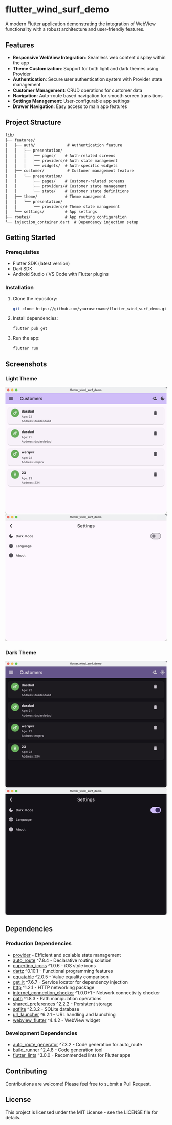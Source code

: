 # flutter_wind_surf_demo

A modern Flutter application demonstrating the integration of WebView functionality with a robust architecture and user-friendly features.

## Features

- **Responsive WebView Integration**: Seamless web content display within the app
- **Theme Customization**: Support for both light and dark themes using Provider
- **Authentication**: Secure user authentication system with Provider state management
- **Customer Management**: CRUD operations for customer data
- **Navigation**: Auto-route based navigation for smooth screen transitions
- **Settings Management**: User-configurable app settings
- **Drawer Navigation**: Easy access to main app features

## Project Structure

```
lib/
├── features/
│   ├── auth/              # Authentication feature
│   │   ├── presentation/
│   │   │   ├── pages/    # Auth-related screens
│   │   │   ├── providers/# Auth state management
│   │   │   └── widgets/  # Auth-specific widgets
│   ├── customer/          # Customer management feature
│   │   └── presentation/
│   │       ├── pages/    # Customer-related screens
│   │       ├── providers/# Customer state management
│   │       └── state/    # Customer state definitions
│   ├── theme/            # Theme management
│   │   └── presentation/
│   │       └── providers/# Theme state management
│   └── settings/         # App settings
├── routes/               # App routing configuration
└── injection_container.dart  # Dependency injection setup
```

## Getting Started

### Prerequisites

- Flutter SDK (latest version)
- Dart SDK
- Android Studio / VS Code with Flutter plugins

### Installation

1. Clone the repository:
   ```bash
   git clone https://github.com/yourusername/flutter_wind_surf_demo.git
   ```

2. Install dependencies:
   ```bash
   flutter pub get
   ```

3. Run the app:
   ```bash
   flutter run
   ```

## Screenshots

### Light Theme
![Home Screen - Light](/screenshots/home_light.png)
![Settings - Light](/screenshots/settings_light.png)

### Dark Theme
![Home Screen - Dark](/screenshots/home_dark.png)
![Settings - Dark](/screenshots/settings_dark.png)

## Dependencies

### Production Dependencies
- [provider](https://pub.dev/packages/provider) - Efficient and scalable state management
- [auto_route](https://pub.dev/packages/auto_route) ^7.8.4 - Declarative routing solution
- [cupertino_icons](https://pub.dev/packages/cupertino_icons) ^1.0.6 - iOS style icons
- [dartz](https://pub.dev/packages/dartz) ^0.10.1 - Functional programming features
- [equatable](https://pub.dev/packages/equatable) ^2.0.5 - Value equality comparison
- [get_it](https://pub.dev/packages/get_it) ^7.6.7 - Service locator for dependency injection
- [http](https://pub.dev/packages/http) ^1.2.1 - HTTP networking package
- [internet_connection_checker](https://pub.dev/packages/internet_connection_checker) ^1.0.0+1 - Network connectivity checker
- [path](https://pub.dev/packages/path) ^1.8.3 - Path manipulation operations
- [shared_preferences](https://pub.dev/packages/shared_preferences) ^2.2.2 - Persistent storage
- [sqflite](https://pub.dev/packages/sqflite) ^2.3.2 - SQLite database
- [url_launcher](https://pub.dev/packages/url_launcher) ^6.2.1 - URL handling and launching
- [webview_flutter](https://pub.dev/packages/webview_flutter) ^4.4.2 - WebView widget

### Development Dependencies
- [auto_route_generator](https://pub.dev/packages/auto_route_generator) ^7.3.2 - Code generation for auto_route
- [build_runner](https://pub.dev/packages/build_runner) ^2.4.8 - Code generation tool
- [flutter_lints](https://pub.dev/packages/flutter_lints) ^3.0.0 - Recommended lints for Flutter apps

## Contributing

Contributions are welcome! Please feel free to submit a Pull Request.

## License

This project is licensed under the MIT License - see the LICENSE file for details.
